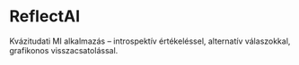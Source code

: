# ReflectAI
Kvázitudati MI alkalmazás – introspektív értékeléssel, alternatív válaszokkal, grafikonos visszacsatolással.
